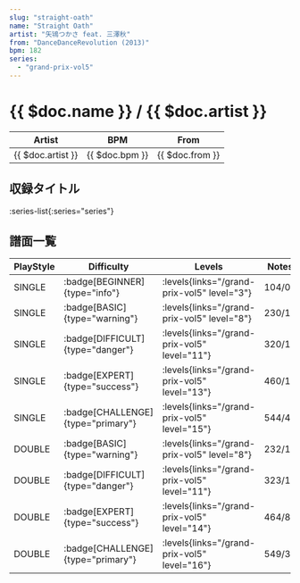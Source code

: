 ```yaml
---
slug: "straight-oath"
name: "Straight Oath"
artist: "矢鴇つかさ feat. 三澤秋"
from: "DanceDanceRevolution (2013)"
bpm: 182
series:
  - "grand-prix-vol5"
---
```


# {{ $doc.name }} / {{ $doc.artist }}

|Artist|BPM|From|
|------|---|----|
|{{ $doc.artist }}|{{ $doc.bpm }}|{{ $doc.from }}|

## 収録タイトル

:series-list{:series="series"}

## 譜面一覧

|PlayStyle|Difficulty|Levels|Notes|Movie|
|---------|----------|------|-----|-----|
|SINGLE| :badge[BEGINNER]{type="info"}| :levels{links="/grand-prix-vol5" level="3"}|104/0||
|SINGLE| :badge[BASIC]{type="warning"}| :levels{links="/grand-prix-vol5" level="8"}|230/16||
|SINGLE| :badge[DIFFICULT]{type="danger"}| :levels{links="/grand-prix-vol5" level="11"}|320/10||
|SINGLE| :badge[EXPERT]{type="success"}| :levels{links="/grand-prix-vol5" level="13"}|460/10||
|SINGLE| :badge[CHALLENGE]{type="primary"}| :levels{links="/grand-prix-vol5" level="15"}|544/47||
|DOUBLE| :badge[BASIC]{type="warning"}| :levels{links="/grand-prix-vol5" level="8"}|232/17||
|DOUBLE| :badge[DIFFICULT]{type="danger"}| :levels{links="/grand-prix-vol5" level="11"}|323/10||
|DOUBLE| :badge[EXPERT]{type="success"}| :levels{links="/grand-prix-vol5" level="14"}|464/8||
|DOUBLE| :badge[CHALLENGE]{type="primary"}| :levels{links="/grand-prix-vol5" level="16"}|549/30||
